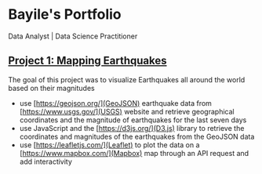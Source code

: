 # Bayile's Portfolio
Data Analyst | Data Science Practitioner

##  [Project 1: Mapping Earthquakes](https://github.com/bayileyegnabate/mapping_earthquakes)
The goal of this project was to visualize Earthquakes all around the world based on their magnitudes
- use [https://geojson.org/](GeoJSON) earthquake data from [https://www.usgs.gov/](USGS) website and retrieve geographical coordinates and the magnitude of earthquakes for the last seven days
- use JavaScript and the [https://d3js.org/](D3.js) library to retrieve the coordinates and magnitudes of the earthquakes from the GeoJSON data 
- use [https://leafletjs.com/](Leaflet) to plot the data on a [https://www.mapbox.com/](Mapbox) map through an API request and add interactivity